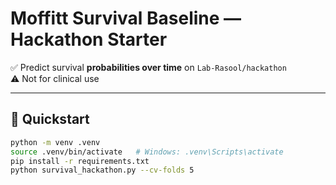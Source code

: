 # Moffitt Survival Baseline — Hackathon Starter

✅ Predict survival **probabilities over time** on `Lab-Rasool/hackathon`  
⚠️ Not for clinical use

---

## 🚀 Quickstart

```bash
python -m venv .venv
source .venv/bin/activate   # Windows: .venv\Scripts\activate
pip install -r requirements.txt
python survival_hackathon.py --cv-folds 5

